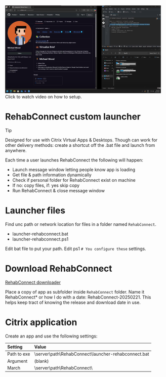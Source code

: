 [![Watch the video](https://github.com/virtualizebrief/collection/blob/main/bonus/rehabconnect/vb-rehabconnect-customlauncher-thumbnail.png?raw=true)](https://woodcloud.one/files/vb-rehabconnect-customlauncher.mp4)
Click to watch video on how to setup.

# RehabConnect custom launcher
> [!TIP]
> Designed for use with Citrix Virtual Apps & Desktops. Though can work for other delivery methods: create a shortcut off the .bat file and launch from anywhere.


Each time a user launches RehabConnect the following will happen:

- Launch message window letting people know app is loading
- Get file & path information dynamically
- Check if personal folder for RehabConnect exist on machine
- If no: copy files, if: yes skip copy
- Run RehabConnect & close message window

# Launcher files
Find unc path or network location for files in a folder named `RehabConnect`. 

- launcher-rehabconnect.bat
- launcher-rehabconnect.ps1

Edit bat file to put your path. Edit ps1 `# You configure these` settings.

# Download RehabConnect
[RehabConnect downloader](https://npc-prodoc.udsmr.org/NTST_LCMC/NTST.RehabConnect.Windows/Netsmart.RehabConnect.application)

Place a copy of app as subfolder inside `RehabConnect` folder. Name it RehabConnect* or how I do with a date: RehabConnect-20250221. This helps keep tract of knowing the release and download date in use.

# Citrix application
Create an app and use the following settings:

| Setting | Value |
| :---      | :---       |
| Path to exe | \\server\path\RehabConnect\launcher-rehabconnect.bat |
| Argument | (blank) |
| March | \\server\path\RehabConnect\ |

